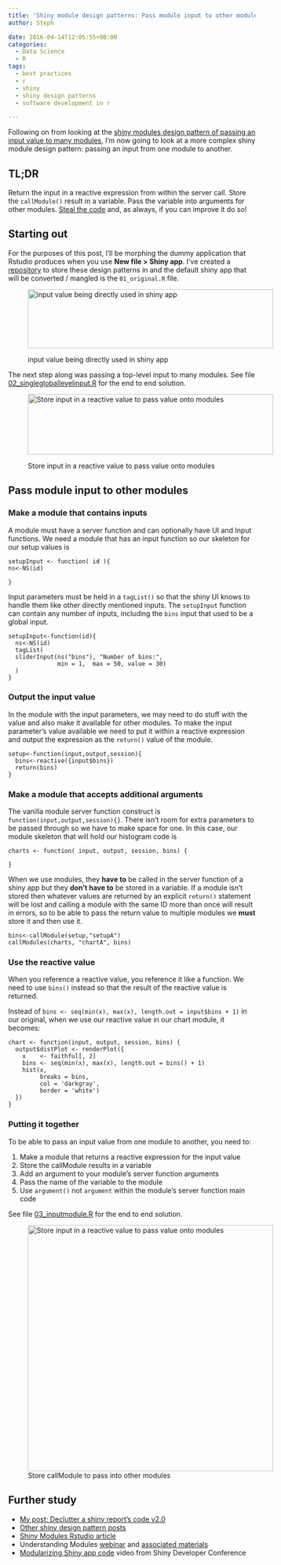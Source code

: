 ```yaml
---
title: 'Shiny module design patterns: Pass module input to other modules'
author: Steph

date: 2016-04-14T12:05:55+00:00
categories:
  - Data Science
  - R
tags:
  - best practices
  - r
  - shiny
  - shiny design patterns
  - software development in r

---
```

Following on from looking at the [shiny modules design pattern of passing an input value to many modules][1], I&#8217;m now going to look at a more complex shiny module design pattern: passing an input from one module to another.

## TL;DR

Return the input in a reactive expression from within the server call. Store the `callModule()` result in a variable. Pass the variable into arguments for other modules. [Steal the code][2] and, as always, if you can improve it do so!

<!--more-->

## Starting out

For the purposes of this post, I&#8217;ll be morphing the dummy application that Rstudio produces when you use **New file > Shiny app**. I&#8217;ve created a [repository][3] to store these design patterns in and the default shiny app that will be converted / mangled is the `01_original.R` file.<figure style="width: 500px" class="wp-caption aligncenter">

[<img src="https://raw.githubusercontent.com/stephlocke/shinymodulesdesignpatterns/master/input_to_multiplemodules/README/original.png" alt="input value being directly used in shiny app" width="500" height="120" />][3]<figcaption class="wp-caption-text">input value being directly used in shiny app</figcaption></figure> 

The next step along was passing a top-level input to many modules. See file [02_singlegloballevelinput.R][4] for the end to end solution.<figure style="width: 500px" class="wp-caption aligncenter">

 <img class="" src="https://raw.githubusercontent.com/stephlocke/shinymodulesdesignpatterns/master/input_to_multiplemodules/README/simplePassthrough.png" alt="Store input in a reactive value to pass value onto modules" width="500" height="123" /></a><figcaption class="wp-caption-text">Store input in a reactive value to pass value onto modules</figcaption></figure> 

## Pass module input to other modules

### Make a module that contains inputs

A module must have a server function and can optionally have UI and Input functions. We need a module that has an input function so our skeleton for our setup values is

    setupInput <- function( id ){
    ns<-NS(id)
    
    }
    

Input parameters must be held in a `tagList()` so that the shiny UI knows to handle them like other directly mentioned inputs. The `setupInput` function can contain any number of inputs, including the `bins` input that used to be a global input.

    setupInput<-function(id){
      ns<-NS(id)
      tagList(
      sliderInput(ns("bins"), "Number of bins:",
                  min = 1,  max = 50, value = 30)
      )
    }
    

### Output the input value

In the module with the input parameters, we may need to do stuff with the value and also make it available for other modules. To make the input parameter&#8217;s value available we need to put it within a reactive expression and output the expression as the `return()` value of the module.

    setup<-function(input,output,session){
      bins<-reactive({input$bins})
      return(bins)
    }
    

### Make a module that accepts additional arguments

The vanilla module server function construct is `function(input,output,session){}`. There isn&#8217;t room for extra parameters to be passed through so we have to make space for one. In this case, our module skeleton that will hold our histogram code is

    charts <- function( input, output, session, bins) {
    
    }
    

When we use modules, they **have to** be called in the server function of a shiny app but they **don&#8217;t have to** be stored in a variable. If a module isn&#8217;t stored then whatever values are returned by an explicit `return()` statement will be lost and calling a module with the same ID more than once will result in errors, so to be able to pass the return value to multiple modules we **must** store it and then use it.

    bins<-callModule(setup,"setupA")
    callModules(charts, "chartA", bins)
    

### Use the reactive value

When you reference a reactive value, you reference it like a function. We need to use `bins()` instead so that the result of the reactive value is returned.

Instead of `bins <- seq(min(x), max(x), length.out = input$bins + 1)` in our original, when we use our reactive value in our chart module, it becomes:

    chart <- function(input, output, session, bins) {
      output$distPlot <- renderPlot({
        x    <- faithful[, 2]
        bins <- seq(min(x), max(x), length.out = bins() + 1)
        hist(x,
             breaks = bins,
             col = 'darkgray',
             border = 'white')
      })
    }
    

### Putting it together

To be able to pass an input value from one module to another, you need to:

  1. Make a module that returns a reactive expression for the input value
  2. Store the callModule results in a variable
  3. Add an argument to your module&#8217;s server function arguments
  4. Pass the name of the variable to the module
  5. Use `argument()` not `argument` within the module&#8217;s server function main code

See file [03_inputmodule.R][5] for the end to end solution.

<figure style="width: 500px" class="wp-caption aligncenter"> <a><img class="" src="https://raw.githubusercontent.com/stephlocke/shinymodulesdesignpatterns/master/input_to_multiplemodules/README/inputPassthrough.png"
" alt="Store input in a reactive value to pass value onto modules" width="500" /></a><figcaption class="wp-caption-text">Store callModule to pass into other modules</figcaption></figure>

## Further study

  * [My post: Declutter a shiny report&#8217;s code v2.0][6]
  * [Other shiny design pattern posts][7]
  * [Shiny Modules Rstudio article][8]
  * Understanding Modules [webinar][9] and [associated materials][10]
  * [Modularizing Shiny app code][11] video from Shiny Developer Conference

 [1]: https://itsalocke.com/shiny-module-design-pattern-pass-inputs-one-module-another/
 [2]: https://github.com/stephlocke/shinymodulesdesignpatterns
 [3]: https://github.com/stephlocke/shinymodulesdesignpatterns/tree/master/input_to_multiplemodules
 [4]: https://github.com/stephlocke/shinymodulesdesignpatterns/blob/master/input_to_multiplemodules/02_singlegloballevelinput.R
 [5]: https://github.com/stephlocke/shinymodulesdesignpatterns/blob/master/input_to_multiplemodules/03_inputmodule.R
 [6]: https://itsalocke.com/declutter-a-shiny-reports-code-v2-0
 [7]: https://itsalocke.com/tag/shiny-design-patterns/
 [8]: http://shiny.rstudio.com/articles/modules.html
 [9]: https://www.rstudio.com/resources/webinars/
 [10]: https://github.com/rstudio/webinars/blob/master/19-Understanding-modules/01-Modules-Webinar.pdf
 [11]: https://www.rstudio.com/resources/webinars/shiny-developer-conference/